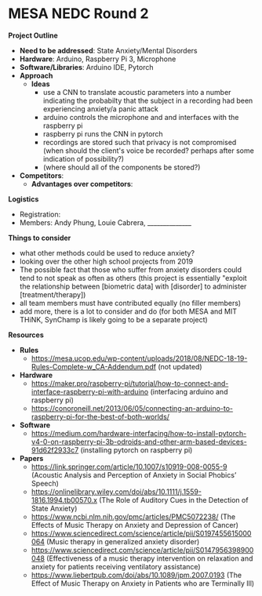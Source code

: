 # MESA NEDC Round 2
**Project Outline**
  - **Need to be addressed**: State Anxiety/Mental Disorders
  - **Hardware**: Arduino, Raspberry Pi 3, Microphone
  - **Software/Libraries**: Arduino IDE, Pytorch
  - **Approach**
    - **Ideas**
      - use a CNN to translate acoustic parameters into a number indicating the probabilty that the subject in a recording had been experiencing anxiety/a panic attack
      - arduino controls the microphone and and interfaces with the raspberry pi
      - raspberry pi runs the CNN in pytorch
      - recordings are stored such that privacy is not compromised (when should the client's voice be recorded? perhaps after some indication of possibility?)
      - (where should all of the components be stored?)
  - **Competitors**:
    - **Advantages over competitors**:

**Logistics**
  - Registration: 
  - Members: Andy Phung, Louie Cabrera, ______________
      
**Things to consider**
  - what other methods could be used to reduce anxiety?
  - looking over the other high school projects from 2019
  - The possible fact that those who suffer from anxiety disorders could tend to not speak as often as others (this project is essentially "exploit the relationship between [biometric data] with [disorder] to administer [treatment/therapy])
  - all team members must have contributed equally (no filler members)
  - add more, there is a lot to consider and do (for both MESA and MIT THiNK, SynChamp is likely going to be a separate project) 

**Resources**
  - **Rules**
    - https://mesa.ucop.edu/wp-content/uploads/2018/08/NEDC-18-19-Rules-Complete-w_CA-Addendum.pdf (not updated)
  - **Hardware**
    - https://maker.pro/raspberry-pi/tutorial/how-to-connect-and-interface-raspberry-pi-with-arduino (interfacing arduino and raspberry pi)
    - https://conoroneill.net/2013/06/05/connecting-an-arduino-to-raspberry-pi-for-the-best-of-both-worlds/
  - **Software**
    - https://medium.com/hardware-interfacing/how-to-install-pytorch-v4-0-on-raspberry-pi-3b-odroids-and-other-arm-based-devices-91d62f2933c7 (installing pytorch on raspberry pi)
  - **Papers**
    - https://link.springer.com/article/10.1007/s10919-008-0055-9 (Acoustic Analysis and Perception of Anxiety in Social Phobics’ Speech)
    - https://onlinelibrary.wiley.com/doi/abs/10.1111/j.1559-1816.1994.tb00570.x (The Role of Auditory Cues in the Detection of State Anxiety)
    - https://www.ncbi.nlm.nih.gov/pmc/articles/PMC5072238/ (The Effects of Music Therapy on Anxiety and Depression of Cancer)
    - https://www.sciencedirect.com/science/article/pii/S0197455615000064 (Music therapy in generalized anxiety disorder)
    - https://www.sciencedirect.com/science/article/pii/S0147956398900048 (Effectiveness of a music therapy intervention on relaxation and anxiety for patients receiving ventilatory assistance)
    - https://www.liebertpub.com/doi/abs/10.1089/jpm.2007.0193 (The Effect of Music Therapy on Anxiety in Patients who are Terminally Ill)
  
  
